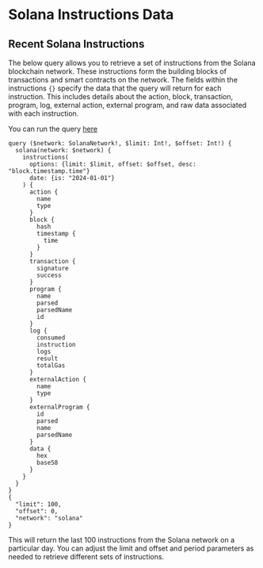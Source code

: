 # Solana Instructions Data

## Recent Solana Instructions

The below query allows you to retrieve a set of instructions from the Solana blockchain network. These instructions form the building blocks of transactions and smart contracts on the network.
The fields within the instructions `{}` specify the data that the query will return for each instruction. This includes details about the action, block, transaction, program, log, external action, external program, and raw data associated with each instruction.

You can run the query [here](https://ide.bitquery.io/Solana-Instructions)

```
query ($network: SolanaNetwork!, $limit: Int!, $offset: Int!) {
  solana(network: $network) {
    instructions(
      options: {limit: $limit, offset: $offset, desc: "block.timestamp.time"}
      date: {is: "2024-01-01"}
    ) {
      action {
        name
        type
      }
      block {
        hash
        timestamp {
          time
        }
      }
      transaction {
        signature
        success
      }
      program {
        name
        parsed
        parsedName
        id
      }
      log {
        consumed
        instruction
        logs
        result
        totalGas
      }
      externalAction {
        name
        type
      }
      externalProgram {
        id
        parsed
        name
        parsedName
      }
      data {
        hex
        base58
      }
    }
  }
}
{
  "limit": 100,
  "offset": 0,
  "network": "solana"
}

```

This will return the last 100 instructions from the Solana network on a particular day. You can adjust the limit and offset and period parameters as needed to retrieve different sets of instructions.
